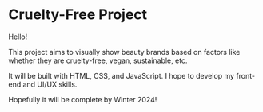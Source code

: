 # Cruelty-Free Project

Hello!

This project aims to visually show beauty brands based on factors like whether they are cruelty-free, vegan, sustainable, etc.

It will be built with HTML, CSS, and JavaScript. I hope to develop my front-end and UI/UX skills.

Hopefully it will be complete by Winter 2024!
